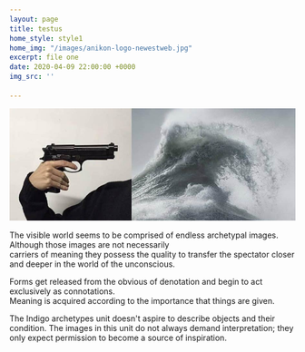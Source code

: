 ```yaml
---
layout: page
title: testus
home_style: style1
home_img: "/images/anikon-logo-newestweb.jpg"
excerpt: file one
date: 2020-04-09 22:00:00 +0000
img_src: ''

---
```

![](/images/189389501_1498067003700012_4520216619615518720_o.jpg)

The visible world seems to be comprised of endless archetypal images. Although those images are not necessarily   
carriers of meaning they possess the quality to transfer the spectator closer and deeper in the world of the unconscious.

Forms get released from the obvious of denotation and begin to act exclusively as connotations.  
Meaning is acquired according to the importance that things are given.

The Indigo archetypes unit doesn't aspire to describe objects and their condition. The images in this unit do not always demand interpretation; they only expect permission to become a source of inspiration.